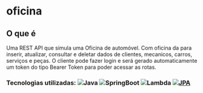 # oficina
## O que é
Uma REST API que simula uma Oficina de automóvel.
Com oficina da para inserir, atualizar, consultar e deletar dados de clientes, mecanicos, carros, serviços e peças.
O cliente pode fazer login e será gerado automaticamente um token do tipo Bearer Token para poder acessar as rotas.
### Tecnologias utilizadas: ![Java](https://img.shields.io/badge/-Java-333333?style=flat&logo=Java&logoColor=007396) ![SpringBoot](https://img.shields.io/badge/-Spring%20Boot-333333?style=flat&logo=spring-boot) ![Lambda](https://img.shields.io/badge/-Lambda-333333?style=flat&logo=Lambda&logoColor=007396) [![JPA](https://img.shields.io/badge/JPA-<333333>.svg)](https://shields.io/)
